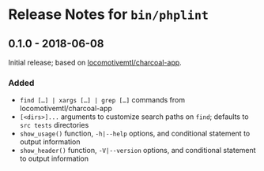 # Release Notes for `bin/phplint`

## 0.1.0 - 2018-06-08

Initial release; based on [locomotivemtl/charcoal-app](https://github.com/locomotivemtl/charcoal-app#e90a87e).

### Added

- `find […] | xargs […] | grep […]` commands from locomotivemtl/charcoal-app
- `[<dirs>]...` arguments to customize search paths on `find`; defaults to `src tests` directories
- `show_usage()` function, `-h|--help` options, and conditional statement to output information
- `show_header()` function, `-V|--version` options, and conditional statement to output information
